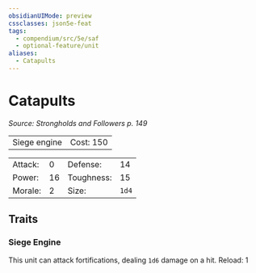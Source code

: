 ```yaml
---
obsidianUIMode: preview
cssclasses: json5e-feat
tags:
  - compendium/src/5e/saf
  - optional-feature/unit
aliases:
  - Catapults
---
```

# Catapults
*Source: Strongholds and Followers p. 149*  

|    |    |
|----|----|
| Siege engine | Cost: 150 |

|    |    |    |    |
|----|----|----|----|
| Attack: | 0 | Defense: | 14 |
| Power: | 16 | Toughness: | 15 |
| Morale: | 2 | Size: | `1d4` |

## Traits

### Siege Engine

This unit can attack fortifications, dealing `1d6` damage on a hit. Reload: 1
